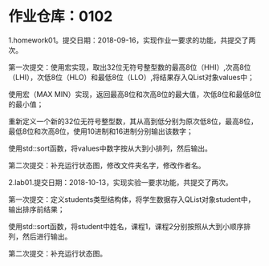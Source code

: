 # 作业仓库：0102

1.homework01。提交日期：2018-09-16，实现作业一要求的功能，共提交了两次。

第一次提交：使用宏实现，取出32位无符号整型数的最高8位（HHI）,次高8位（LHI），次低8位（HLO）和最低8位（LLO）,将结果存入QList<qint8>对象values中；

使用宏（MAX MIN）实现，返回最高8位和次高8位的最大值，次低8位和最低8位的最小值；

重新定义一个新的32位无符号整型数，其从高到低分别为原次低8位，最高8位，最低8位和次高8位，使用10进制和16进制分别输出该数字；

使用std::sort函数，将values中数字按从大到小排列，然后输出。

第二次提交：补充运行状态图，修改文件夹名字，修改作者名。

2.lab01.提交日期：2018-10-13，实现实验一要求功能，共提交了两次。

第一次提交：定义students类型结构体，将学生数据存入QList<students>对象student中，输出排序前结果；

使用std::sort函数，将student中姓名，课程1，课程2分别按照从大到小顺序排列，然后进行输出。

第二次提交：补充运行状态图。
